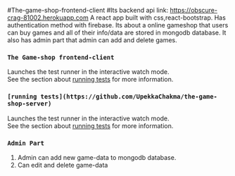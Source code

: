 #The-game-shop-frontend-client
#Its backend api link: https://obscure-crag-81002.herokuapp.com
A react app built with css,react-bootstrap.
Has authentication method with firebase.
Its about a online gameshop that users can buy games and all of their info/data are stored in mongodb database.
It also has admin part that admin can add and delete games.


### `The Game-shop frontend-client`
Launches the test runner in the interactive watch mode.\
See the section about [running tests](https://facebook.github.io/create-react-app/docs/running-tests) for more information.


### `[running tests](https://github.com/UpekkaChakma/the-game-shop-server)`
Launches the test runner in the interactive watch mode.\
See the section about [running tests](https://facebook.github.io/create-react-app/docs/running-tests) for more information.


### `Admin Part`
1. Admin can add new game-data to mongodb database.
2. Can edit and delete game-data
